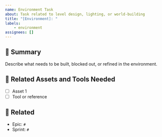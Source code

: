 ```yaml
---
name: Environment Task
about: Task related to level design, lighting, or world-building
title: "[Environment]: "
labels: 
    - environment
assignees: []
---
```


## 🌄 Summary
Describe what needs to be built, blocked out, or refined in the environment.

## 🧩 Related Assets and Tools Needed
- [ ] Asset 1
- [ ] Tool or reference

## 🔗 Related
- Epic: `#`
- Sprint: `#`
